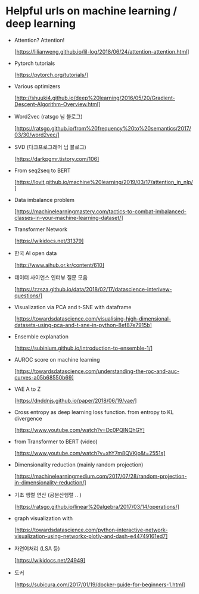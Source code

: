 # Helpful urls on machine learning / deep learning

- Attention? Attention!

  [https://lilianweng.github.io/lil-log/2018/06/24/attention-attention.html]

- Pytorch tutorials

  [https://pytorch.org/tutorials/]

- Various optimizers

  [http://shuuki4.github.io/deep%20learning/2016/05/20/Gradient-Descent-Algorithm-Overview.html]

- Word2vec (ratsgo 님 블로그)

  [https://ratsgo.github.io/from%20frequency%20to%20semantics/2017/03/30/word2vec/]

- SVD (다크프로그래머 님 블로그)

  [https://darkpgmr.tistory.com/106]

- From seq2seq to BERT

  [https://lovit.github.io/machine%20learning/2019/03/17/attention_in_nlp/]

- Data imbalance problem

  [https://machinelearningmastery.com/tactics-to-combat-imbalanced-classes-in-your-machine-learning-dataset/]

- Transformer Network

  [https://wikidocs.net/31379]

- 한국 AI open data

  [http://www.aihub.or.kr/content/610]

- 데이터 사이언스 인터뷰 질문 모음

  [https://zzsza.github.io/data/2018/02/17/datascience-interivew-questions/]
  
- Visualization via PCA and t-SNE with dataframe

  [https://towardsdatascience.com/visualising-high-dimensional-datasets-using-pca-and-t-sne-in-python-8ef87e7915b]

- Ensemble explanation

  [https://subinium.github.io/introduction-to-ensemble-1/]
  
- AUROC score on machine learning

  [https://towardsdatascience.com/understanding-the-roc-and-auc-curves-a05b68550b69]
  
- VAE A to Z

  [https://dnddnjs.github.io/paper/2018/06/19/vae/]
  
- Cross entropy as deep learning loss function. from entropy to KL divergence

  [https://www.youtube.com/watch?v=Dc0PQlNQhGY]

- from Transformer to BERT (video)

  [https://www.youtube.com/watch?v=xhY7m8QVKjo&t=2551s]
  
- Dimensionality reduction (mainly random projection)

  [https://machinelearningmedium.com/2017/07/28/random-projection-in-dimensionality-reduction/]
  
- 기초 행렬 연산 (공분산행렬 .. )

  [https://ratsgo.github.io/linear%20algebra/2017/03/14/operations/]
  
- graph visualization with 

  [https://towardsdatascience.com/python-interactive-network-visualization-using-networkx-plotly-and-dash-e44749161ed7]
  
- 자연어처리 (LSA 등)

  [https://wikidocs.net/24949]

- 도커

  [https://subicura.com/2017/01/19/docker-guide-for-beginners-1.html]
